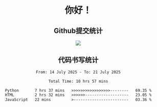<div align="center">
<h1>你好！</h1>

<h2>Github提交统计</h2>
<a href="https://github.com/ikun0014">
    <img src="https://github-readme-stats.vercel.app/api?username=ikun0014&include_all_commits=true&count_private=true&locale=cn&show_icons=true&bg_color=0,EC6C6C,FFD479,FFFC79,73FA79,73FDFF,D783FF"/>
  </a>
</div>

<div align="center">
<h2>代码书写统计</h2>
  
<!--START_SECTION:waka-->

```txt
From: 14 July 2025 - To: 21 July 2025

Total Time: 10 hrs 57 mins

Python       7 hrs 37 mins   >>>>>>>>>>>>>>>>>--------   69.35 %
HTML         2 hrs 32 mins   >>>>>>-------------------   23.05 %
JavaScript   22 mins         >------------------------   03.36 %
```

<!--END_SECTION:waka-->

</div>
